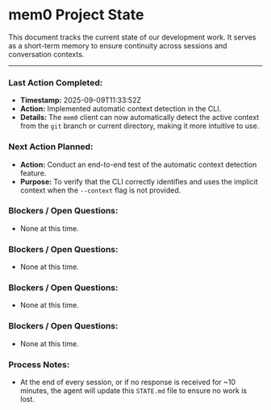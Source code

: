 # mem0 Project State

This document tracks the current state of our development work. It serves as a short-term memory to ensure continuity across sessions and conversation contexts.

---

### Last Action Completed:

*   **Timestamp:** 2025-09-09T11:33:52Z
*   **Action:** Implemented automatic context detection in the CLI.
*   **Details:** The `mem0` client can now automatically detect the active context from the `git` branch or current directory, making it more intuitive to use.

### Next Action Planned:

*   **Action:** Conduct an end-to-end test of the automatic context detection feature.
*   **Purpose:** To verify that the CLI correctly identifies and uses the implicit context when the `--context` flag is not provided.

### Blockers / Open Questions:

*   None at this time.

### Blockers / Open Questions:

*   None at this time.

### Blockers / Open Questions:

*   None at this time.

### Blockers / Open Questions:

*   None at this time.

### Process Notes:

*   At the end of every session, or if no response is received for ~10 minutes, the agent will update this `STATE.md` file to ensure no work is lost.


